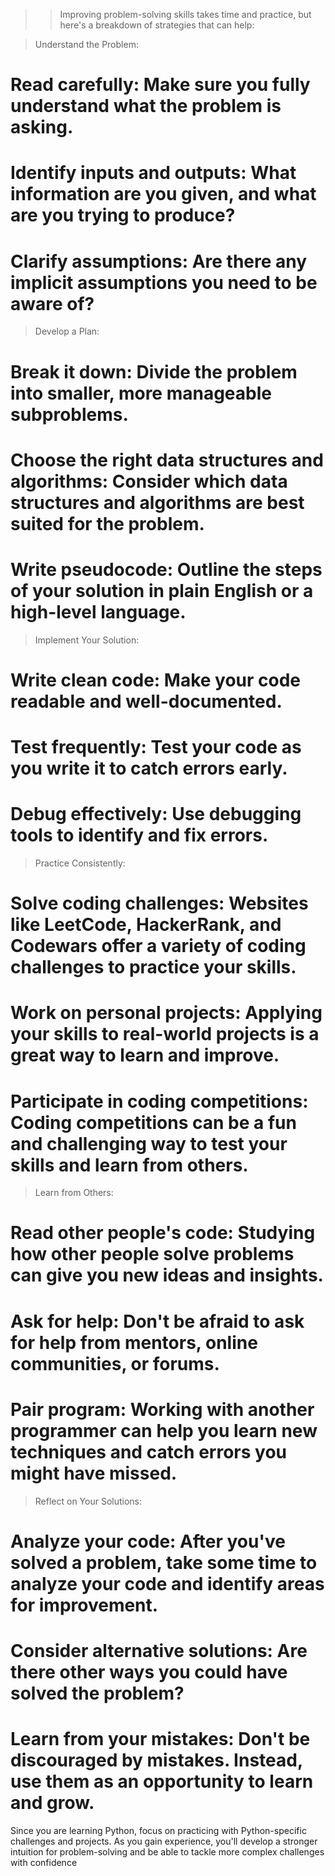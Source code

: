 >> Improving problem-solving skills takes time and practice, but here's a breakdown of strategies that can help:

> Understand the Problem:

# Read carefully: Make sure you fully understand what the problem is asking.
# Identify inputs and outputs: What information are you given, and what are you trying to produce?
# Clarify assumptions: Are there any implicit assumptions you need to be aware of?

>Develop a Plan:

# Break it down: Divide the problem into smaller, more manageable subproblems.
# Choose the right data structures and algorithms: Consider which data structures and algorithms are best suited for the problem.
# Write pseudocode: Outline the steps of your solution in plain English or a high-level language.

>Implement Your Solution:

# Write clean code: Make your code readable and well-documented.
# Test frequently: Test your code as you write it to catch errors early.
# Debug effectively: Use debugging tools to identify and fix errors.

> Practice Consistently:

# Solve coding challenges: Websites like LeetCode, HackerRank, and Codewars offer a variety of coding challenges to practice your skills.
# Work on personal projects: Applying your skills to real-world projects is a great way to learn and improve.
# Participate in coding competitions: Coding competitions can be a fun and challenging way to test your skills and learn from others.

> Learn from Others:

# Read other people's code: Studying how other people solve problems can give you new ideas and insights.
# Ask for help: Don't be afraid to ask for help from mentors, online communities, or forums.
# Pair program: Working with another programmer can help you learn new techniques and catch errors you might have missed.

> Reflect on Your Solutions:

# Analyze your code: After you've solved a problem, take some time to analyze your code and identify areas for improvement.
# Consider alternative solutions: Are there other ways you could have solved the problem?
# Learn from your mistakes: Don't be discouraged by mistakes. Instead, use them as an opportunity to learn and grow.

Since you are learning Python, focus on practicing with Python-specific challenges and projects. As you gain experience, you'll develop a stronger intuition for problem-solving and be able to tackle more complex challenges with confidence